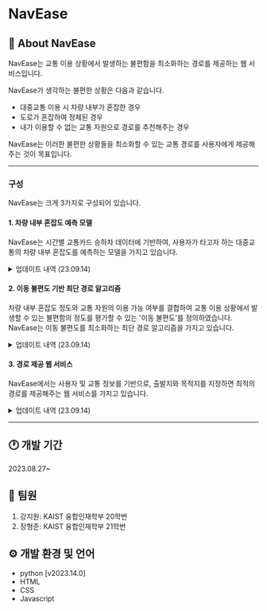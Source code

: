 # NavEase
## 🚌 About NavEase
NavEase는 교통 이용 상황에서 발생하는 불편함을 최소화하는 경로를 제공하는 웹 서비스입니다.

NavEase가 생각하는 불편한 상황은 다음과 같습니다.
- 대중교통 이용 시 차량 내부가 혼잡한 경우
- 도로가 혼잡하여 정체된 경우
- 내가 이용할 수 없는 교통 자원으로 경로를 추천해주는 경우

NavEase는 이러한 불편한 상황들을 최소화할 수 있는 교통 경로를 사용자에게 제공해주는 것이 목표입니다.

---
### 구성
NavEase는 크게 3가지로 구성되어 있습니다.
#### 1. 차량 내부 혼잡도 예측 모델
NavEase는 시간별 교통카드 승하차 데이터에 기반하여, 사용자가 타고자 하는 대중교통의 차량 내부 혼잡도를 예측하는 모델을 가지고 있습니다.
<details>
  <summary>업데이트 내역 (23.09.14)</summary>

```ruby
   - 
```

</details>


#### 2. 이동 불편도 기반 최단 경로 알고리즘
차량 내부 혼잡도 정도와 교통 자원의 이용 가능 여부를 결합하여 교통 이용 상황에서 발생할 수 있는 불편함의 정도를 평가할 수 있는 '이동 불편도'를 정의하였습니다. NavEase는 이동 불편도를 최소화하는 최단 경로 알고리즘을 가지고 있습니다.
<details>
  <summary>업데이트 내역 (23.09.14)</summary>

```ruby
   - 교차로의 위치 및 도로 형태에 기반하여, 이를 그래프(graph)로 만들어주는 함수 개발
   - 지도의 특정 위치를 지정했을 때 위도와 경도를 얻어올 수 있는 웹사이트 개발
   - 거리 기반 A* 알고리즘 개발 (KAIST ~ 대전신세계백화점)

```

</details>


#### 3. 경로 제공 웹 서비스
NavEase에서는 사용자 및 교통 정보를 기반으로, 출발지와 목적지를 지정하면 최적의 경로를 제공해주는 웹 서비스를 가지고 있습니다.
<details>
  <summary>업데이트 내역 (23.09.14)</summary>

```ruby
   - 

```

</details>

---

## 🕐 개발 기간
2023.08.27~

## 👬 팀원
1. 강지원: KAIST 융합인재학부 20학번
2. 장형준: KAIST 융합인재학부 21학번

## ⚙️ 개발 환경 및 언어
- python [v2023.14.0]
- HTML
- CSS
- Javascript






